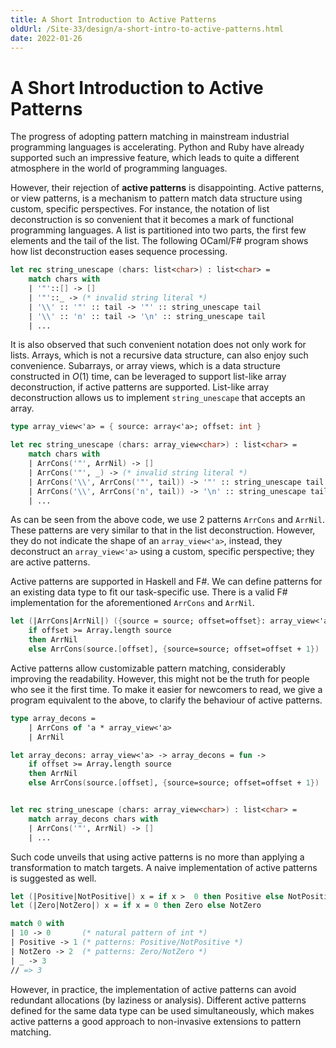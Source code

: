 ```yaml
---
title: A Short Introduction to Active Patterns
oldUrl: /Site-33/design/a-short-intro-to-active-patterns.html
date: 2022-01-26
---
```


# A Short Introduction to Active Patterns

The progress of adopting pattern matching in mainstream industrial programming languages is accelerating. Python and Ruby have already supported such an impressive feature, which leads to quite a different atmosphere in the world of programming languages.

However, their rejection of **active patterns** is disappointing. Active patterns, or view patterns, is a mechanism to pattern match data structure using custom, specific perspectives. For instance, the notation of list deconstruction is so convenient that it becomes a mark of functional programming languages. A list is partitioned into two parts, the first few elements and the tail of the list. The following OCaml/F\# program shows how list deconstruction eases sequence processing.

```fsharp
let rec string_unescape (chars: list<char>) : list<char> =
    match chars with
    | '"'::[] -> []
    | '"'::_ -> (* invalid string literal *)
    | '\\' :: '"' :: tail -> '"' :: string_unescape tail
    | '\\' :: 'n' :: tail -> '\n' :: string_unescape tail
    | ...
```

It is also observed that such convenient notation does not only work for lists. Arrays, which is not a recursive data structure, can also enjoy such convenience. Subarrays, or array views, which is a data structure constructed in $O(1)$ time,  can be leveraged to support list-like array deconstruction, if active patterns are supported. List-like array deconstruction allows us to implement `string_unescape` that accepts an array.

```fsharp
type array_view<'a> = { source: array<'a>; offset: int }

let rec string_unescape (chars: array_view<char>) : list<char> =
    match chars with
    | ArrCons('"', ArrNil) -> []
    | ArrCons('"', _) -> (* invalid string literal *)
    | ArrCons('\\', ArrCons('"', tail)) -> '"' :: string_unescape tail
    | ArrCons('\\', ArrCons('n', tail)) -> '\n' :: string_unescape tail
    | ...
```

As can be seen from the above code, we use 2 patterns `ArrCons` and `ArrNil`. These patterns are very similar to that in the list deconstruction. However, they do not indicate the shape of an `array_view<'a>`, instead, they deconstruct an `array_view<'a>` using a custom, specific perspective; they are active patterns.

Active patterns are supported in Haskell and F\#. We can define patterns for an existing data type to fit our task-specific use. There is a valid F\# implementation for the aforementioned `ArrCons` and `ArrNil`.

```fsharp
let (|ArrCons|ArrNil|) ({source = source; offset=offset}: array_view<'a>) =
    if offset >= Array.length source
    then ArrNil
    else ArrCons(source.[offset], {source=source; offset=offset + 1})
```

Active patterns allow customizable pattern matching, considerably improving the readability. However, this might not be the truth for people who see it the first time. To make it easier for newcomers to read, we give a program equivalent to the above, to clarify the behaviour of active patterns.

```fsharp
type array_decons =
    | ArrCons of 'a * array_view<'a>
    | ArrNil

let array_decons: array_view<'a> -> array_decons = fun ->
    if offset >= Array.length source
    then ArrNil
    else ArrCons(source.[offset], {source=source; offset=offset + 1})


let rec string_unescape (chars: array_view<char>) : list<char> =
    match array_decons chars with
    | ArrCons('"', ArrNil) -> []
    | ...
```

Such code unveils that using active patterns is no more than applying a transformation to match targets. A naive implementation of active patterns is suggested as well.

```fsharp
let (|Positive|NotPositive|) x = if x >  0 then Positive else NotPositive
let (|Zero|NotZero|) x = if x = 0 then Zero else NotZero

match 0 with
| 10 -> 0       (* natural pattern of int *)
| Positive -> 1 (* patterns: Positive/NotPositive *)
| NotZero -> 2  (* patterns: Zero/NotZero *)
| _ -> 3
// => 3
```

However, in practice, the implementation of active patterns can avoid redundant allocations (by laziness or analysis). Different active patterns defined for the same data type can be used simultaneously, which makes active patterns a good approach to non-invasive extensions to pattern matching.
